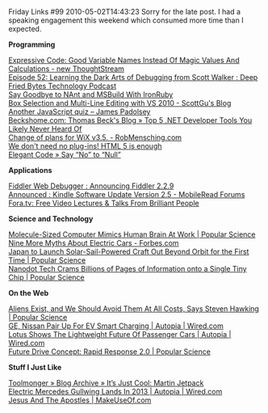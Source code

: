 Friday Links #99
2010-05-02T14:43:23
Sorry for the late post. I had a speaking engagement this weekend which consumed more time than I expected.

**Programming**

[Expressive Code: Good Variable Names Instead Of Magic Values And Calculations - new ThoughtStream](http://www.lostechies.com/blogs/derickbailey/archive/2010/04/22/expressive-code-good-variable-names-instead-of-magic-values-and-calculations.aspx?utm_source=feedburner&utm_medium=feed&utm_campaign=Feed%3A+LosTechies+%28LosTechies%29&utm_content=Google+Reader)   
[Episode 52: Learning the Dark Arts of Debugging from Scott Walker : Deep Fried Bytes Technology Podcast ](http://deepfriedbytes.com/podcast/episode-52-learning-the-dark-arts-of-debugging-from-scott-walker/)   
[Say Goodbye to NAnt and MSBuild With IronRuby ](http://www.codethinked.com/post/2010/04/26/Say-Goodbye-to-NAnt-and-MSBuild-With-IronRuby.aspx)   
[Box Selection and Multi-Line Editing with VS 2010 - ScottGu's Blog ](http://weblogs.asp.net/scottgu/archive/2010/04/26/box-selection-and-multi-line-editing-with-vs-2010.aspx)   
[Another JavaScript quiz – James Padolsey ](http://james.padolsey.com/javascript/another-javascript-quiz/)   
[Beckshome.com: Thomas Beck's Blog » Top 5 .NET Developer Tools You Likely Never Heard Of](http://www.beckshome.com/index.php/2010/04/top-5-net-developer-tools-you-likely-never-heard-of/)   
[Change of plans for WiX v3.5. - RobMensching.com](http://robmensching.com/blog/posts/2010/4/28/Change-of-plans-for-WiX-v3.5)   
[We don't need no plug-ins! HTML 5 is enough](http://www.i-programmer.info/news/87-web-development/803-who-needs-plugins-html-5-is-enough.html)   
[Elegant Code » Say “No” to “Null”](http://elegantcode.com/2010/05/01/say-no-to-null/)

**Applications**

[Fiddler Web Debugger : Announcing Fiddler 2.2.9](http://blogs.msdn.com/fiddler/archive/2010/04/25/Announcing-Fiddler-2.2.9-Beta.aspx)   
[Announced : Kindle Software Update Version 2.5 - MobileRead Forums ](http://www.mobileread.com/forums/showthread.php?t=81829&utm_source=feedburner&utm_medium=feed&utm_campaign=Feed%3A+mr%2Ffront+%28MobileRead+Frontpage%29&utm_content=Google+Reader)   
[Fora.tv: Free Video Lectures & Talks From Brilliant People](http://www.makeuseof.com/tag/foratv-free-video-lectures-talks-brilliant-people/)

**Science and Technology**

[Molecule-Sized Computer Mimics Human Brain At Work | Popular Science](http://www.popsci.com/science/article/2010-04/molecule-sized-computer-mimics-human-brain-work)   
[Nine More Myths About Electric Cars - Forbes.com ](http://www.forbes.com/2010/04/24/think-city-batteries-technology-breakthroughs-electric-car.html)   
[Japan to Launch Solar-Sail-Powered Craft Out Beyond Orbit for the First Time | Popular Science](http://www.popsci.com/technology/article/2010-04/japan-launch-solar-sailing-mission-beyond-orbit-first-time)   
[Nanodot Tech Crams Billions of Pages of Information onto a Single Tiny Chip | Popular Science](http://www.popsci.com/technology/article/2010-04/nanodot-tech-crams-billions-pages-information-single-tiny-chip)

**On the Web**

[Aliens Exist, and We Should Avoid Them At All Costs, Says Steven Hawking | Popular Science](http://www.popsci.com/science/article/2010-04/hawking-aliens-are-out-there-and-want-our-resources)   
[GE, Nissan Pair Up For EV Smart Charging | Autopia | Wired.com](http://www.wired.com/autopia/2010/04/ge-nissan-smart-charging/)   
[Lotus Shows The Lightweight Future Of Passenger Cars | Autopia | Wired.com](http://www.wired.com/autopia/2010/04/lotus-engineering-reduce-vehicle-mass/)   
[Future Drive Concept: Rapid Response 2.0 | Popular Science](http://www.popsci.com/cars/article/2010-04/future-drive-rapid-response-20)

**Stuff I Just Like**

[Toolmonger » Blog Archive » It’s Just Cool: Martin Jetpack](http://toolmonger.com/2010/04/26/its-just-cool-martin-jetpack/)   
[Electric Mercedes Gullwing Lands In 2013 | Autopia | Wired.com](http://www.wired.com/autopia/2010/04/electric-mercedes-gullwing-2013/)   
[Jesus And The Apostles | MakeUseOf.com](http://www.makeuseof.com/tech-fun/jesus-and-the-apostles/)
